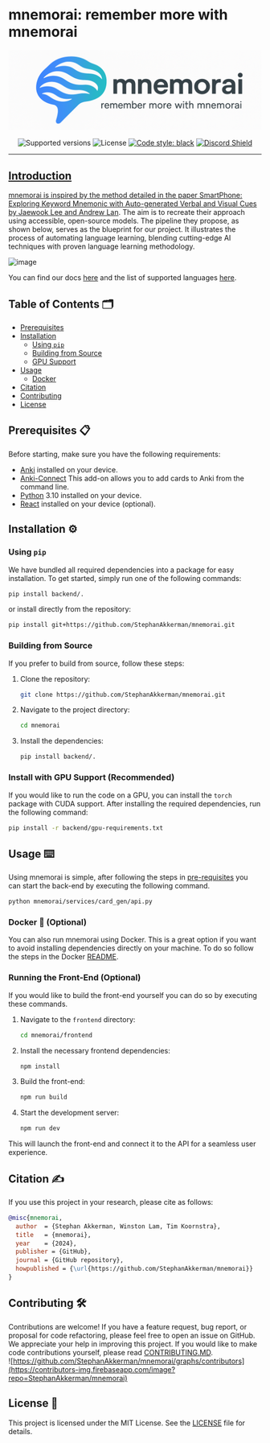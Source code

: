 # mnemorai: remember more with mnemorai

![mnemorai Banner](img/banner.png)

<p align="center">
  <img src="https://img.shields.io/badge/python-3.10-blue.svg" alt="Supported versions">
  <img src="https://img.shields.io/github/license/StephanAkkerman/mnemorai.svg?color=g" alt="License">
  <a href="https://github.com/psf/black"><img src="https://img.shields.io/badge/code%20style-black-000000.svg" alt="Code style: black"></a>
  <a href="https://discord.gg/z56zRXtNR5"><img src="https://dcbadge.limes.pink/api/server/https://discord.gg/z56zRXtNR5?style=flat" alt="Discord Shield"/>
</p>

---

## Introduction

mnemorai is inspired by the method detailed in the paper [SmartPhone: Exploring Keyword Mnemonic with Auto-generated Verbal and Visual Cues by Jaewook Lee and Andrew Lan](https://arxiv.org/pdf/2305.10436.pdf). The aim is to recreate their approach using accessible, open-source models.
The pipeline they propose, as shown below, serves as the blueprint for our project. It illustrates the process of automating language learning, blending cutting-edge AI techniques with proven language learning methodology.

![image](https://github.com/StephanAkkerman/mnemorai/assets/45365128/c9ca3190-b136-453d-91cd-f785eac11fa3)

You can find our docs [here](https://github.com/StephanAkkerman/mnemorai/wiki) and the list of supported languages [here](https://github.com/StephanAkkerman/mnemorai/wiki/Supported-languages).

## Table of Contents 🗂

- [Prerequisites](#prerequisites-)
- [Installation](#installation-)
    - [Using `pip`](#using-pip)
    - [Building from Source](#building-from-source)
    - [GPU Support](#gpu-support)
- [Usage](#usage-)
    - [Docker](#docker-) 
- [Citation](#citation-)
- [Contributing](#contributing-)
- [License](#license-)

## Prerequisites 📋

Before starting, make sure you have the following requirements:

- [Anki](https://apps.ankiweb.net/) installed on your device.
- [Anki-Connect](https://foosoft.net/projects/anki-connect/) This add-on allows you to add cards to Anki from the command line.
- [Python](https://www.python.org/downloads/) 3.10 installed on your device.
- [React](https://react.dev) installed on your device (optional).

## Installation ⚙️

### Using `pip`

We have bundled all required dependencies into a package for easy installation. To get started, simply run one of the following commands:

```bash
pip install backend/.
```

or install directly from the repository:

```bash
pip install git+https://github.com/StephanAkkerman/mnemorai.git
```

### Building from Source

If you prefer to build from source, follow these steps:

1. Clone the repository:

   ```bash
   git clone https://github.com/StephanAkkerman/mnemorai.git
   ```

2. Navigate to the project directory:

   ```bash
   cd mnemorai
   ```

3. Install the dependencies:

   ```bash
   pip install backend/.
   ```

### Install with GPU Support (Recommended)

If you would like to run the code on a GPU, you can install the `torch` package with CUDA support.
After installing the required dependencies, run the following command:

```bash
pip install -r backend/gpu-requirements.txt
```

## Usage ⌨️

Using mnemorai is simple, after following the steps in [pre-requisites](#pre-requisites) you can start the back-end by executing the following command.
```bash
python mnemorai/services/card_gen/api.py
``` 

### Docker 🐋 (Optional)

You can also run mnemorai using Docker. This is a great option if you want to avoid installing dependencies directly on your machine. To do so follow the steps in the Docker [README](backend/docker/README.md).

### Running the Front-End (Optional)

If you would like to build the front-end yourself you can do so by executing these commands.

1. Navigate to the `frontend` directory:

   ```bash
   cd mnemorai/frontend
   ```

2. Install the necessary frontend dependencies:

   ```bash
   npm install
   ```

3. Build the front-end:

   ```bash
   npm run build
   ```

3. Start the development server:

   ```bash
   npm run dev
   ```

This will launch the front-end and connect it to the API for a seamless user experience.

## Citation ✍️

If you use this project in your research, please cite as follows:

```bibtex
@misc{mnemorai,
  author  = {Stephan Akkerman, Winston Lam, Tim Koornstra},
  title   = {mnemorai},
  year    = {2024},
  publisher = {GitHub},
  journal = {GitHub repository},
  howpublished = {\url{https://github.com/StephanAkkerman/mnemorai}}
}
```

## Contributing 🛠

Contributions are welcome! If you have a feature request, bug report, or proposal for code refactoring, please feel free to open an issue on GitHub. We appreciate your help in improving this project.
If you would like to make code contributions yourself, please read [CONTRIBUTING.MD](CONTRIBUTING.md).\
![https://github.com/StephanAkkerman/mnemorai/graphs/contributors](https://contributors-img.firebaseapp.com/image?repo=StephanAkkerman/mnemorai)

## License 📜

This project is licensed under the MIT License. See the [LICENSE](LICENSE) file for details.
